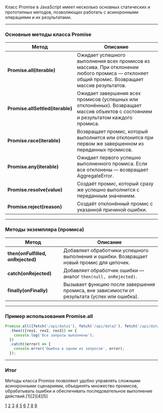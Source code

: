Класс Promise в JavaScript имеет несколько основных статических и прототипных методов, позволяющих работать с асинхронными операциями и их результатами.

---

### Основные методы класса Promise

| Метод                            | Описание                                                                                                                                      |
| -------------------------------- | --------------------------------------------------------------------------------------------------------------------------------------------- |
| **Promise.all(iterable)**        | Ожидает успешного выполнения всех промисов из массива. При отклонении любого промиса — отклоняет общий промис. Возвращает массив результатов. |
| **Promise.allSettled(iterable)** | Ожидает завершения всех промисов (успешных или отклонённых). Возвращает массив объектов с состоянием и результатом каждого промиса.           |
| **Promise.race(iterable)**       | Возвращает промис, который выполнится или отклонится при первом же завершенном из переданных промисов.                                        |
| **Promise.any(iterable)**        | Ожидает первого успешно выполненного промиса. Если все отклонены — возвращает AggregateError.                                                 |
| **Promise.resolve(value)**       | Создаёт промис, который сразу же успешно выполнится с переданным значением.                                                                   |
| **Promise.reject(reason)**       | Создаёт отклонённый промис с указанной причиной ошибки.                                                                                       |

---

### Методы экземпляра (промиса)

| Метод                             | Описание                                                                                     |
| --------------------------------- | -------------------------------------------------------------------------------------------- |
| **then(onFulfilled, onRejected)** | Добавляет обработчики успешного выполнения и ошибки. Возвращает новый промис для цепочек.    |
| **catch(onRejected)**             | Добавляет обработчик ошибки — аналог `then(null, onRejected)`.                               |
| **finally(onFinally)**            | Вызывает функцию после завершения промиса, вне зависимости от результата (успех или ошибка). |

---

### Пример использования Promise.all

```js
Promise.all([fetch('/api/data1'), fetch('/api/data2'), fetch('/api/data3')])
  .then(([res1, res2, res3]) => {
    console.log('Все запросы выполнены');
  })
  .catch((error) => {
    console.error('Ошибка в одном из запросов', error);
  });
```

---

### Итог

Методы класса Promise позволяют удобно управлять сложными асинхронными сценариями, объединять множество промисов, обрабатывать ошибки и обеспечивать последовательное выполнение действий.[1][2][4][5]

[1](https://developer.mozilla.org/ru/docs/Web/JavaScript/Reference/Global_Objects/Promise)
[2](https://learn.javascript.ru/promise-api)
[3](https://doka.guide/js/promise/)
[4](https://learn.javascript.ru/promise)
[5](https://www.hackfrontend.com/docs/javascript/promise)
[6](https://habr.com/ru/sandbox/162207/)
[7](https://developer.mozilla.org/ru/docs/Web/JavaScript/Guide/Using_promises)
[8](https://scriptdev.ru/book/future-javascript/promise/)
[9](https://purpleschool.ru/knowledge-base/article/promise)

